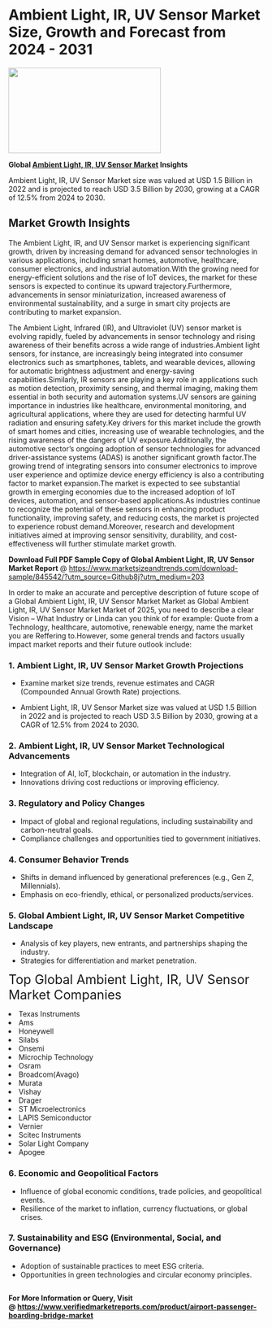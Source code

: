 <H1>Ambient Light, IR, UV Sensor Market Size, Growth and Forecast from 2024 - 2031</H1><img class="aligncenter size-medium wp-image-584254" src="https://thirdeyenews.in/wp-content/uploads/2024/09/Global-Market-Research-300x168.jpeg" alt="" width="300" height="168" /><p><strong>Global&nbsp;<a href="https://www.marketsizeandtrends.com/download-sample/845542/?utm_source=Github8j?utm_medium=203">Ambient Light, IR, UV Sensor Market</a> Insights</strong></p><p>Ambient Light, IR, UV Sensor Market size was valued at USD 1.5 Billion in 2022 and is projected to reach USD 3.5 Billion by 2030, growing at a CAGR of 12.5% from 2024 to 2030.</p><p><h2>Market Growth Insights</h2> <p>The Ambient Light, IR, and UV Sensor market is experiencing significant growth, driven by increasing demand for advanced sensor technologies in various applications, including smart homes, automotive, healthcare, consumer electronics, and industrial automation.With the growing need for energy-efficient solutions and the rise of IoT devices, the market for these sensors is expected to continue its upward trajectory.Furthermore, advancements in sensor miniaturization, increased awareness of environmental sustainability, and a surge in smart city projects are contributing to market expansion.</p> <p>The Ambient Light, Infrared (IR), and Ultraviolet (UV) sensor market is evolving rapidly, fueled by advancements in sensor technology and rising awareness of their benefits across a wide range of industries.Ambient light sensors, for instance, are increasingly being integrated into consumer electronics such as smartphones, tablets, and wearable devices, allowing for automatic brightness adjustment and energy-saving capabilities.Similarly, IR sensors are playing a key role in applications such as motion detection, proximity sensing, and thermal imaging, making them essential in both security and automation systems.UV sensors are gaining importance in industries like healthcare, environmental monitoring, and agricultural applications, where they are used for detecting harmful UV radiation and ensuring safety.Key drivers for this market include the growth of smart homes and cities, increasing use of wearable technologies, and the rising awareness of the dangers of UV exposure.Additionally, the automotive sector’s ongoing adoption of sensor technologies for advanced driver-assistance systems (ADAS) is another significant growth factor.The growing trend of integrating sensors into consumer electronics to improve user experience and optimize device energy efficiency is also a contributing factor to market expansion.The market is expected to see substantial growth in emerging economies due to the increased adoption of IoT devices, automation, and sensor-based applications.As industries continue to recognize the potential of these sensors in enhancing product functionality, improving safety, and reducing costs, the market is projected to experience robust demand.Moreover, research and development initiatives aimed at improving sensor sensitivity, durability, and cost-effectiveness will further stimulate market growth.<p><span class=""><strong>Download Full PDF Sample Copy of Global Ambient Light, IR, UV Sensor Market Report</strong> @ <a href="https://www.marketsizeandtrends.com/download-sample/845542/?utm_source=Github8j?utm_medium=203" target="_blank">https://www.marketsizeandtrends.com/download-sample/845542/?utm_source=Github8j?utm_medium=203</a></span></p><p>In order to make an accurate and perceptive description of future scope of a Global&nbsp;Ambient Light, IR, UV Sensor Market Market as Global&nbsp;Ambient Light, IR, UV Sensor Market Market of 2025, you need to describe a clear Vision &ndash; What Industry or Linda can you think of for example: Quote from a Technology, healthcare, automotive, renewable energy, name the market you are Reffering to.However, some general trends and factors usually impact market reports and their future outlook include:</p><h3>1.&nbsp;<strong>Ambient Light, IR, UV Sensor Market Growth Projections</strong></h3><ul><li>Examine market size trends, revenue estimates and CAGR (Compounded Annual Growth Rate) projections.</li><li><p>Ambient Light, IR, UV Sensor Market size was valued at USD 1.5 Billion in 2022 and is projected to reach USD 3.5 Billion by 2030, growing at a CAGR of 12.5% from 2024 to 2030.</p></li></ul><h3>2.&nbsp;<strong>Ambient Light, IR, UV Sensor Market Technological Advancements</strong></h3><ul><li>Integration of AI, IoT, blockchain, or automation in the industry.</li><li>Innovations driving cost reductions or improving efficiency.</li></ul><h3>3.&nbsp;<strong>Regulatory and Policy Changes</strong></h3><ul><li>Impact of global and regional regulations, including sustainability and carbon-neutral goals.</li><li>Compliance challenges and opportunities tied to government initiatives.</li></ul><h3>4.&nbsp;<strong>Consumer Behavior Trends</strong></h3><ul><li>Shifts in demand influenced by generational preferences (e.g., Gen Z, Millennials).</li><li>Emphasis on eco-friendly, ethical, or personalized products/services.</li></ul><h3>5.&nbsp;<strong>Global Ambient Light, IR, UV Sensor Market Competitive Landscape</strong></h3><ul><li>Analysis of key players, new entrants, and partnerships shaping the industry.</li><li>Strategies for differentiation and market penetration.</li></ul><p data-pm-slice="1 1 []"><span style="color: inherit; font-family: inherit; font-size: 25px;">Top Global Ambient Light, IR, UV Sensor Market Companies</span></p><div class="" data-test-id=""><p><li>Texas Instruments</li><li> Ams</li><li> Honeywell</li><li> Silabs</li><li> Onsemi</li><li> Microchip Technology</li><li> Osram</li><li> Broadcom(Avago)</li><li> Murata</li><li> Vishay</li><li> Drager</li><li> ST Microelectronics</li><li> LAPIS Semiconductor</li><li> Vernier</li><li> Scitec Instruments</li><li> Solar Light Company</li><li> Apogee</li></p></div><h3>6.&nbsp;<strong>Economic and Geopolitical Factors</strong></h3><ul><li>Influence of global economic conditions, trade policies, and geopolitical events.</li><li>Resilience of the market to inflation, currency fluctuations, or global crises.</li></ul><h3>7.&nbsp;<strong>Sustainability and ESG (Environmental, Social, and Governance)</strong></h3><ul><li>Adoption of sustainable practices to meet ESG criteria.</li><li>Opportunities in green technologies and circular economy principles.</li></ul><h2><strong style="font-size: 14px;">For More Information or Query, Visit @&nbsp;</strong><a style="background-color: #ffffff; font-size: 14px;" href="https://www.marketsizeandtrends.com/report/ambient-light-ir-uv-sensor-market/" target="_blank">https://www.verifiedmarketreports.com/product/airport-passenger-boarding-bridge-market</a></h2>